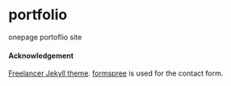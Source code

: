 # portfolio
onepage portoflio site

#### Acknowledgement
[Freelancer Jekyll theme](https://github.com/jeromelachaud/freelancer-theme).
[formspree](http://formspree.io/) is used for the contact form.